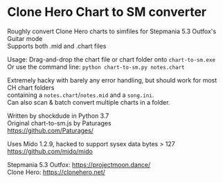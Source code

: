 # Clone Hero Chart to SM converter
Roughly convert Clone Hero charts to simfiles for Stepmania 5.3 Outfox's Guitar mode \
Supports both .mid and .chart files

Usage: Drag-and-drop the chart file or chart folder onto `chart-to-sm.exe` \
Or use the command line: `python chart-to-sm.py notes.chart`

Extremely hacky with barely any error handling, but should work for most CH chart folders \
containing a `notes.chart`/`notes.mid` and a `song.ini`. \
Can also scan & batch convert multiple charts in a folder.

Written by shockdude in Python 3.7 \
Original chart-to-sm.js by Paturages \
https://github.com/Paturages/

Uses Mido 1.2.9, hacked to support sysex data bytes > 127 \
https://github.com/mido/mido

Stepmania 5.3 Outfox: https://projectmoon.dance/ \
Clone Hero: https://clonehero.net/

